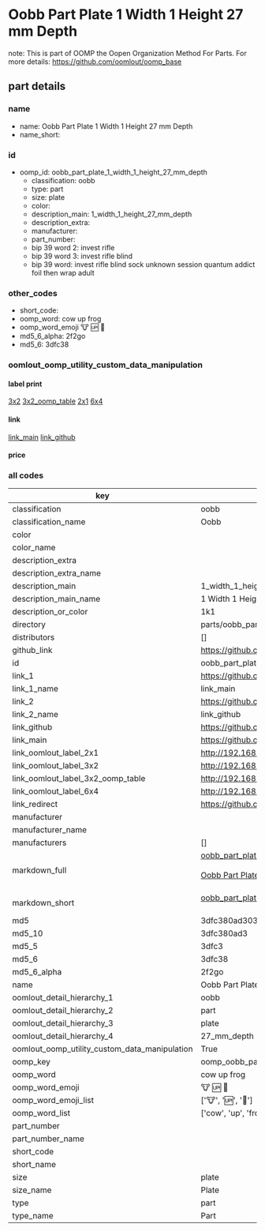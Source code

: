 # Oobb Part Plate 1 Width 1 Height 27 mm Depth  

note: This is part of OOMP the Oopen Organization Method For Parts. For more details: https://github.com/oomlout/oomp_base

##  part details
  







### name
* name: Oobb Part Plate 1 Width 1 Height 27 mm Depth
* name_short: 
### id
* oomp_id: oobb_part_plate_1_width_1_height_27_mm_depth
  * classification: oobb
  * type: part
  * size: plate
  * color: 
  * description_main: 1_width_1_height_27_mm_depth
  * description_extra: 
  * manufacturer: 
  * part_number: 
  * bip 39 word 2: invest rifle
  * bip 39 word 3: invest rifle blind
  * bip 39 word: invest rifle blind sock unknown session quantum addict foil then wrap adult

### other_codes
* short_code: 
* oomp_word: cow up frog
* oomp_word_emoji :cow: :up: :frog:
* md5_6_alpha: 2f2go
* md5_6: 3dfc38






### oomlout_oomp_utility_custom_data_manipulation
#### label print
[3x2](http://192.168.1.245:1112/?label=oomp%202f2go)
[3x2_oomp_table](http://192.168.1.108:1112/?label=oomp%202f2go)
[2x1](http://192.168.1.242:1112/?label=oomp%202f2go)
[6x4](http://192.168.1.55:1112/?label=oomp%202f2go)    

#### link

[link_main](https://github.com/oomlout/oomlout_oomp_version_1_messy/tree/main/parts/oobb_part_plate_1_width_1_height_27_mm_depth) [link_github](https://github.com/oomlout/oomlout_oomp_version_1_messy/tree/main/parts/oobb_part_plate_1_width_1_height_27_mm_depth)                             

#### price







### all codes 
| key | value |  
| --- | --- |  
| classification | oobb |  
| classification_name | Oobb |  
| color |  |  
| color_name |  |  
| description_extra |  |  
| description_extra_name |  |  
| description_main | 1_width_1_height_27_mm_depth |  
| description_main_name | 1 Width 1 Height 27 mm Depth |  
| description_or_color | 1k1 |  
| directory | parts/oobb_part_plate_1_width_1_height_27_mm_depth |  
| distributors | [] |  
| github_link | https://github.com/oomlout/oomlout_oomp_part_src/tree/main/parts/oobb_part_plate_1_width_1_height_27_mm_depth |  
| id | oobb_part_plate_1_width_1_height_27_mm_depth |  
| link_1 | https://github.com/oomlout/oomlout_oomp_version_1_messy/tree/main/parts/oobb_part_plate_1_width_1_height_27_mm_depth |  
| link_1_name | link_main |  
| link_2 | https://github.com/oomlout/oomlout_oomp_version_1_messy/tree/main/parts/oobb_part_plate_1_width_1_height_27_mm_depth |  
| link_2_name | link_github |  
| link_github | https://github.com/oomlout/oomlout_oomp_version_1_messy/tree/main/parts/oobb_part_plate_1_width_1_height_27_mm_depth |  
| link_main | https://github.com/oomlout/oomlout_oomp_version_1_messy/tree/main/parts/oobb_part_plate_1_width_1_height_27_mm_depth |  
| link_oomlout_label_2x1 | http://192.168.1.242:1112/?label=oomp%202f2go |  
| link_oomlout_label_3x2 | http://192.168.1.245:1112/?label=oomp%202f2go |  
| link_oomlout_label_3x2_oomp_table | http://192.168.1.108:1112/?label=oomp%202f2go |  
| link_oomlout_label_6x4 | http://192.168.1.55:1112/?label=oomp%202f2go |  
| link_redirect | https://github.com/oomlout/oomlout_oomp_version_1_messy/tree/main/parts/oobb_part_plate_1_width_1_height_27_mm_depth |  
| manufacturer |  |  
| manufacturer_name |  |  
| manufacturers | [] |  
| markdown_full | [oobb_part_plate_1_width_1_height_27_mm_depth](none)<br>[](none)<br>[Oobb Part Plate 1 Width 1 Height 27 Mm Depth](none)<br><br> |  
| markdown_short | [oobb_part_plate_1_width_1_height_27_mm_depth](none)<br><br> |  
| md5 | 3dfc380ad30355eb1176fce02fae6baf |  
| md5_10 | 3dfc380ad3 |  
| md5_5 | 3dfc3 |  
| md5_6 | 3dfc38 |  
| md5_6_alpha | 2f2go |  
| name | Oobb Part Plate 1 Width 1 Height 27 mm Depth |  
| oomlout_detail_hierarchy_1 | oobb |  
| oomlout_detail_hierarchy_2 | part |  
| oomlout_detail_hierarchy_3 | plate |  
| oomlout_detail_hierarchy_4 | 27_mm_depth |  
| oomlout_oomp_utility_custom_data_manipulation | True |  
| oomp_key | oomp_oobb_part_plate_1_width_1_height_27_mm_depth |  
| oomp_word | cow up frog |  
| oomp_word_emoji | :cow: :up: :frog: |  
| oomp_word_emoji_list | [':cow:', ':up:', ':frog:'] |  
| oomp_word_list | ['cow', 'up', 'frog'] |  
| part_number |  |  
| part_number_name |  |  
| short_code |  |  
| short_name |  |  
| size | plate |  
| size_name | Plate |  
| type | part |  
| type_name | Part |  
